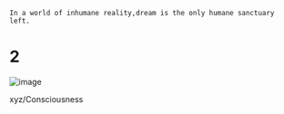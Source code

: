     In a world of inhumane reality,dream is the only humane sanctuary left.
    
# 2

![image](百骏图.jpg)

xyz/Consciousness